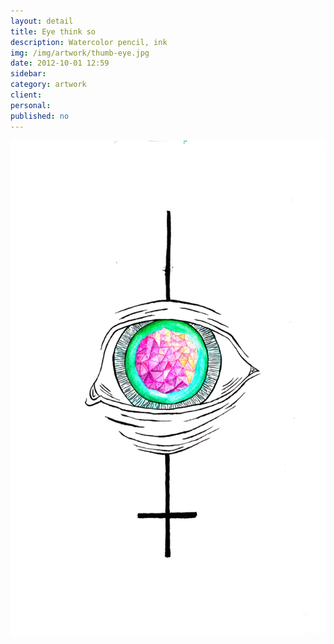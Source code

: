 ```yaml
---
layout: detail
title: Eye think so
description: Watercolor pencil, ink
img: /img/artwork/thumb-eye.jpg
date: 2012-10-01 12:59
sidebar:
category: artwork
client:
personal:
published: no
---
```

![eye †hink so](/img/artwork/Eye-think-so-1200w.jpg)
